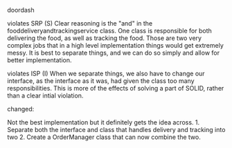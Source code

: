 doordash

violates SRP (S)
Clear reasoning is the "and" in the fooddeliveryandtrackingservice class. One class is responsible for both delivering the food, as well as tracking the food. Those are two very complex jobs that in a high level implementation things would get extremely messy. It is best to separate things, and we can do so simply and allow for better implementation.

violates ISP (I)
When we separate things, we also have to change our interface, as the interface as it was, had given the class too many responsibilities. This is more of the effects of solving a part of SOLID, rather than a clear intial violation.

changed:

Not the best implementation but it definitely gets the idea across.
    1. Separate both the interface and class that handles delivery and tracking into two
    2. Create a OrderManager class that can now combine the two.
    